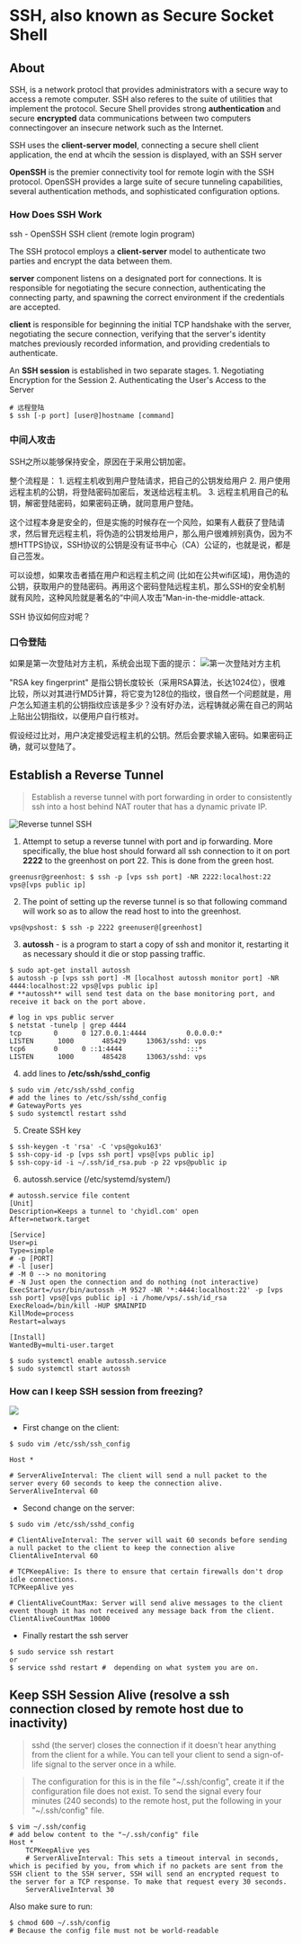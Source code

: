 # SSH, also known as Secure Socket Shell

## About 

SSH, is a network protocl that provides administrators with a secure way to access a remote computer. SSH also referes to the suite of utilities that implement the protocol. Secure Shell provides strong **authentication** and secure **encrypted** data communications between two computers connectingover an insecure network such as the Internet. 

SSH uses the **client-server model**, connecting a secure shell client application, the end at whcih the session is displayed, with an SSH server

**OpenSSH** is the premier connectivity tool for remote login with the SSH protocol. OpenSSH provides a large suite of secure tunneling capabilities, several authentication methods, and sophisticated configuration options.

### How Does SSH Work 

ssh - OpenSSH SSH client (remote login program)

The SSH protocol employs a **client-server** model to authenticate two parties and encrypt the data between them.

**server** component listens on a designated port for connections. It is responsible for negotiating the secure connection, authenticating the connecting party, and spawning the correct environment if the credentials are accepted. 

**client** is responsible for beginning the initial TCP handshake with the server, negotiating the secure connection, verifying that the server's identity matches previously recorded information, and providing credentials to authenticate.

An **SSH session** is established in two separate stages.
    1. Negotiating Encryption for the Session 
    2. Authenticating the User's Access to the Server 


```
# 远程登陆
$ ssh [-p port] [user@]hostname [command] 
```

### 中间人攻击

SSH之所以能够保持安全，原因在于采用公钥加密。

整个流程是：
    1. 远程主机收到用户登陆请求，把自己的公钥发给用户
    2. 用户使用远程主机的公钥，将登陆密码加密后，发送给远程主机。
    3. 远程主机用自己的私钥，解密登陆密码，如果密码正确，就同意用户登陆。

这个过程本身是安全的，但是实施的时候存在一个风险，如果有人截获了登陆请求，然后冒充远程主机，将伪造的公钥发给用户，那么用户很难辨别真伪，因为不想HTTPS协议，SSH协议的公钥是没有证书中心（CA）公证的，也就是说，都是自己签发。

可以设想，如果攻击者插在用户和远程主机之间 (比如在公共wifi区域)，用伪造的公钥，获取用户的登陆密码。再用这个密码登陆远程主机，那么SSH的安全机制就有风险，这种风险就是著名的“中间人攻击”Man-in-the-middle-attack.

SSH 协议如何应对呢？

### 口令登陆

如果是第一次登陆对方主机，系统会出现下面的提示：
![第一次登陆对方主机](/imgs/os/UnixLinux/ssh_password_login.png?raw=true)

"RSA key fingerprint" 是指公钥长度较长（采用RSA算法，长达1024位），很难比较，所以对其进行MD5计算，将它变为128位的指纹，很自然一个问题就是，用户怎么知道主机的公钥指纹应该是多少？没有好办法，远程铸就必需在自己的网站上贴出公钥指纹，以便用户自行核对。

假设经过比对，用户决定接受远程主机的公钥。然后会要求输入密码。如果密码正确，就可以登陆了。

Establish a Reverse Tunnel 
--------------------------
> Establish a reverse tunnel with port forwarding in order to consistently ssh into a host behind NAT router that has a dynamic private IP.

![Reverse tunnel SSH](/imgs/os/UnixLinux/reverse_tunnel_ssh.png?raw=true)

1. Attempt to setup a reverse tunnel with port and ip forwarding. More specifically, the blue host should forward all ssh connection to it on port **2222** to the greenhost on port 22. This is done from the green host.
```
greenusr@greenhost: $ ssh -p [vps ssh port] -NR 2222:localhost:22 vps@[vps public ip]
```

2. The point of setting up the reverse tunnel is so that following command will work so as to allow the read host to into the greenhost.
```
vps@vpshost: $ ssh -p 2222 greenuser@[greenhost] 
```

3. **autossh** - is a program to start a copy of ssh and monitor it, restarting it as necessary should it die or stop passing traffic. 
```
$ sudo apt-get install autossh 
$ autossh -p [vps ssh port] -M [localhost autossh monitor port] -NR 4444:localhost:22 vps@[vps public ip] 
# **autossh** will send test data on the base monitoring port, and receive it back on the port above.

# log in vps public server
$ netstat -tunelp | grep 4444
tcp        0      0 127.0.0.1:4444          0.0.0.0:*               LISTEN      1000       485429     13063/sshd: vps
tcp6       0      0 ::1:4444                :::*                    LISTEN      1000       485428     13063/sshd: vps
```

4. add lines to **/etc/ssh/sshd_config**
```
$ sudo vim /etc/ssh/sshd_config 
# add the lines to /etc/ssh/sshd_config 
# GatewayPorts yes 
$ sudo systemctl restart sshd 
```

5. Create SSH key 
```
$ ssh-keygen -t 'rsa' -C 'vps@goku163'
$ ssh-copy-id -p [vps ssh port] vps@[vps public ip]
$ ssh-copy-id -i ~/.ssh/id_rsa.pub -p 22 vps@public ip
```

6. autossh.service (/etc/systemd/system/)
```
# autossh.service file content 
[Unit]
Description=Keeps a tunnel to 'chyidl.com' open 
After=network.target 

[Service]
User=pi 
Type=simple
# -p [PORT]
# -l [user]
# -M 0 --> no monitoring 
# -N Just open the connection and do nothing (not interactive)
ExecStart=/usr/bin/autossh -M 9527 -NR '*:4444:localhost:22' -p [vps ssh port] vps@[vps public ip] -i /home/vps/.ssh/id_rsa
ExecReload=/bin/kill -HUP $MAINPID
KillMode=process
Restart=always

[Install]
WantedBy=multi-user.target 

$ sudo systemctl enable autossh.service 
$ sudo systemctl start autossh 
```

### How can I keep SSH session from freezing? 

![](/imgs/ilikeit/SSH/ssh_connection_closed_by_remote_host.png?raw=true)

* First change on the client:
```
$ sudo vim /etc/ssh/ssh_config 

Host * 

# ServerAliveInterval: The client will send a null packet to the server every 60 seconds to keep the connection alive.
ServerAliveInterval 60 
```

* Second change on the server:
```
$ sudo vim /etc/ssh/sshd_config 

# ClientAliveInterval: The server will wait 60 seconds before sending a null packet to the client to keep the connection alive
ClientAliveInterval 60 

# TCPKeepAlive: Is there to ensure that certain firewalls don't drop idle connections.
TCPKeepAlive yes 

# ClientAliveCountMax: Server will send alive messages to the client event though it has not received any message back from the client.
ClientAliveCountMax 10000
```

* Finally restart the ssh server

```
$ sudo service ssh restart 
or 
$ service sshd restart #  depending on what system you are on.
```

Keep SSH Session Alive (resolve a ssh connection closed by remote host due to inactivity)
-----------------------------------------------------------------------------------------
> sshd (the server) closes the connection if it doesn't hear anything from the client for a while. You can tell your client to send a sign-of-life signal to the server once in a while.

> The configuration for this is in the file "~/.ssh/config", create it if the configuration file does not exist. To send the signal every four minutes (240 seconds) to the remote host, put the following in your "~/.ssh/config" file.

```
$ vim ~/.ssh/config
# add below content to the "~/.ssh/config" file
Host *
    TCPKeepAlive yes
    # ServerAliveInterval: This sets a timeout interval in seconds, which is pecified by you, from which if no packets are sent from the SSH client to the SSH server, SSH will send an encrypted request to the server for a TCP response. To make that request every 30 seconds.
    ServerAliveInterval 30 
```

Also make sure to run:
```
$ chmod 600 ~/.ssh/config 
# Because the config file must not be world-readable
```
